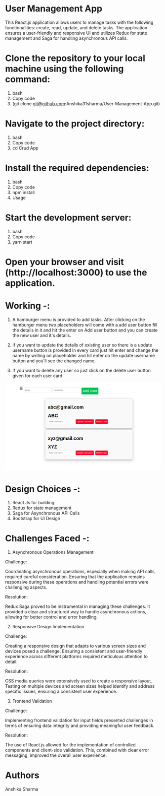 
# User Management App  


This React.js application allows users to manage tasks with the following functionalities: create, read, update, and delete tasks. The application ensures a user-friendly and responsive UI and utilizes Redux for state management and Saga for handling asynchronous API calls.


# Clone the repository to your local machine using the following command:


1. bash
2. Copy code
3. (git clone git@github.com:Anshika31sharma/User-Management-App.git)


# Navigate to the project directory:


1. bash
2. Copy code
3. cd Crud App


# Install the required dependencies:


1. bash
2. Copy code
3. npm install
4. Usage


# Start the development server:


1. bash
2. Copy code
3. yarn start


# Open your browser and visit (http://localhost:3000) to use the application.


# Working -:

1. A hamburger menu is provided  to add tasks. After clicking on the hamburger menu two placeholders will come with a add user button fill the details in it and hit the enter on Add user button and you can create the new user and it's details.

2. If you want to update the details of existing user so there is a update username button is provided in every card just hit enter and change the name by writing on placeholder and hit enter on the update username button and you'll see the changed name.

3. If you want to delete any user so  just click on the delete user button given for each user card.



![Image](/src/Assets/todolist.png)



# Design Choices -:

1. React Js for building
2. Redux for state management
3. Saga for Asynchronous API Calls
4. Bootstrap for UI Design

# Challenges Faced -:

1. Asynchronous Operations Management


Challenge:


Coordinating asynchronous operations, especially when making API calls, required careful consideration. Ensuring that the application remains responsive during these operations and handling potential errors were challenging aspects.


Resolution:


Redux Saga proved to be instrumental in managing these challenges. It provided a clear and structured way to handle asynchronous actions, allowing for better control and error handling.

2. Responsive Design Implementation


Challenge:


Creating a responsive design that adapts to various screen sizes and devices posed a challenge. Ensuring a consistent and user-friendly experience across different platforms required meticulous attention to detail.


Resolution:


CSS media queries were extensively used to create a responsive layout. Testing on multiple devices and screen sizes helped identify and address specific issues, ensuring a consistent user experience.

3. Frontend Validation


Challenge:


Implementing frontend validation for input fields presented challenges in terms of ensuring data integrity and providing meaningful user feedback.


Resolution:


The use of React.js allowed for the implementation of controlled components and client-side validation. This, combined with clear error messaging, improved the overall user experience.




# Authors

Anshika Sharma




